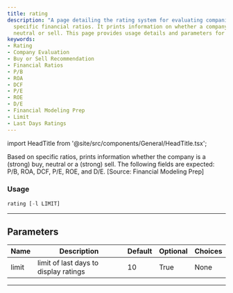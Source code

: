 ```yaml
---
title: rating
description: "A page detailing the rating system for evaluating companies based on"
  specific financial ratios. It prints information on whether a company is a buy,
  neutral or sell. This page provides usage details and parameters for obtaining ratings.
keywords:
- Rating
- Company Evaluation
- Buy or Sell Recommendation
- Financial Ratios
- P/B
- ROA
- DCF
- P/E
- ROE
- D/E
- Financial Modeling Prep
- Limit
- Last Days Ratings
---
```


import HeadTitle from '@site/src/components/General/HeadTitle.tsx';

<HeadTitle title="stocks/dd/rating - Reference | OpenBB Terminal Docs" />

Based on specific ratios, prints information whether the company is a (strong) buy, neutral or a (strong) sell. The following fields are expected: P/B, ROA, DCF, P/E, ROE, and D/E. [Source: Financial Modeling Prep]

### Usage

```python
rating [-l LIMIT]
```

---

## Parameters

| Name | Description | Default | Optional | Choices |
| ---- | ----------- | ------- | -------- | ------- |
| limit | limit of last days to display ratings | 10 | True | None |

---
